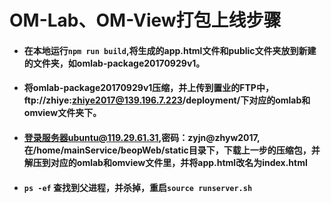 # OM-Lab、OM-View打包上线步骤

* #### 在本地运行`npm run build`,将生成的app.html文件和public文件夹放到新建的文件夹，如omlab-package20170929v1。
* #### 将omlab-package20170929v1压缩，并上传到置业的FTP中，ftp://zhiye:zhiye2017@139.196.7.223/deployment/下对应的omlab和omview文件夹下。
* #### 登录服务器ubuntu@119.29.61.31,密码：zyjn@zhyw2017,在/home/mainService/beopWeb/static目录下，下载上一步的压缩包，并解压到对应的omlab和omview文件里，并将app.html改名为index.html
* #### `ps -ef` 查找到父进程，并杀掉，重启`source runserver.sh`



